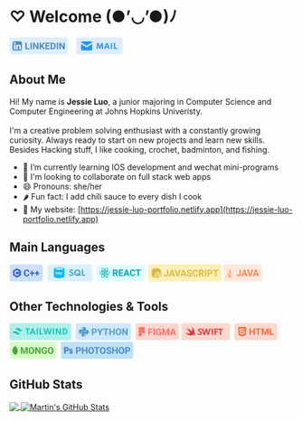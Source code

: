 <h1>♡ Welcome (●’◡’●)ﾉ</h1>

<p align="left">
<a href="https://www.linkedin.com/in/jessie-luo-bc076/" target="_blank"><img height="30" src="https://github.com/JessieLuo30/JessieLuo30/blob/main/linkedin.png"></a>
&nbsp;&nbsp;
<a href="mailto:jluo30@jhu.edu" target="_blank"><img height="30" src="https://github.com/JessieLuo30/JessieLuo30/blob/main/mail.png"></a>&nbsp;&nbsp;&nbsp;&nbsp;&nbsp;

</p>

## About Me
Hi! My name is <b>Jessie Luo</b>, a junior majoring in Computer Science and Computer Engineering at Johns Hopkins Univeristy.
<br><br>
I'm a creative problem solving enthusiast with a constantly growing curiosity. Always ready to start on new projects and learn new skills. Besides Hacking stuff, I like cooking, crochet, badminton, and fishing.
<br>
- 🌱 I’m currently learning IOS development and wechat mini-programs
- 👯 I'm looking to collaborate on full stack web apps
- 😄 Pronouns: she/her
- 🌶️ Fun fact: I add chili sauce to every dish I cook
- 🔗 My website: [https://jessie-luo-portfolio.netlify.app](https://jessie-luo-portfolio.netlify.app)


## Main Languages
<a target="_blank" href="https://jessie-luo-portfolio.netlify.app/portfolio/backend"><img height="30" src="https://github.com/JessieLuo30/JessieLuo30/blob/main/languages/c.png"></a>&nbsp;
<a target="_blank" href="https://jessie-luo-portfolio.netlify.app/portfolio/databases"><img height="30" src="https://github.com/JessieLuo30/JessieLuo30/blob/main/languages/sql.png"></a>&nbsp;
<a target="_blank" href="https://jessie-luo-portfolio.netlify.app/portfolio/frontend"><img height="30" src="https://github.com/JessieLuo30/JessieLuo30/blob/main/languages/react.png"></a>&nbsp;
<a target="_blank"  href="https://jessie-luo-portfolio.netlify.app/portfolio/frontend"><img height="30" src="https://github.com/JessieLuo30/JessieLuo30/blob/main/languages/js.png"></a>
<a target="_blank"  href="https://jessie-luo-portfolio.netlify.app/portfolio/backend"><img height="30" src="https://github.com/JessieLuo30/JessieLuo30/blob/main/languages/java.png"></a>&nbsp;

## Other Technologies & Tools
<a target="_blank" ><img height="30" src="https://github.com/JessieLuo30/JessieLuo30/blob/main/languages/tailwind.png"></a>&nbsp;
<a target="_blank"><img height="30" src="https://github.com/JessieLuo30/JessieLuo30/blob/main/languages/python.png"></a>&nbsp;
<a target="_blank"><img height="30" src="https://github.com/JessieLuo30/JessieLuo30/blob/main/languages/figma.png"></a>
<a target="_blank"><img height="30" src="https://github.com/JessieLuo30/JessieLuo30/blob/main/languages/swift.png"></a>&nbsp;
<a target="_blank"><img height="30" src="https://github.com/JessieLuo30/JessieLuo30/blob/main/languages/html.png"></a>&nbsp;
<a target="_blank"><img height="30" src="https://github.com/JessieLuo30/JessieLuo30/blob/main/languages/mongo.png"></a>&nbsp;
<a target="_blank"><img height="30" src="https://github.com/JessieLuo30/JessieLuo30/blob/main/languages/ps.png"></a>&nbsp;

## GitHub Stats

<a href="https://github.com/JessieLuo30">
  <img align="center" src="https://github-readme-stats.vercel.app/api/top-langs/?username=JessieLuo30&hide=java,html,tex&title_color=ffffff&text_color=c9cacc&icon_color=2bbc8a&bg_color=1d1f21&langs_count=3" />
</a>
<a href="https://github.com/JessieLuo30">
  <img align="center" src="https://github-readme-stats.vercel.app/api?username=JessieLuo30&show_icons=true&line_height=27&count_private=true&title_color=ffffff&text_color=c9cacc&icon_color=2bbc8a&bg_color=1d1f21" alt="Martin's GitHub Stats" />
</a>

</div>


